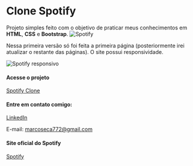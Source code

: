 # Clone Spotify
Projeto simples feito com o objetivo de praticar meus conhecimentos em **HTML**, **CSS** e **Bootstrap**.
![Spotify](https://i.imgur.com/3s50bqG.png "Spotify")

Nessa primeira versão só foi feita a primeira página (posteriormente irei atualizar o restante das páginas). O site possui responsividade.

![Spotify responsivo](https://i.imgur.com/fakoTuT.png "Spotify responsivo")

#### Acesse o projeto
[Spotify Clone](https://marcos-gabriel.github.io/spotify-bootstrap/ "Spotify Clone")

#### Entre em contato comigo:
[LinkedIn](https://www.linkedin.com/in/marcos-gabriel-0b4586165/ "LinkedIn")

E-mail: marcoseca772@gmail.com

#### Site oficial do Spotify
[Spotify](https://www.spotify.com/br/ "Spotify")
